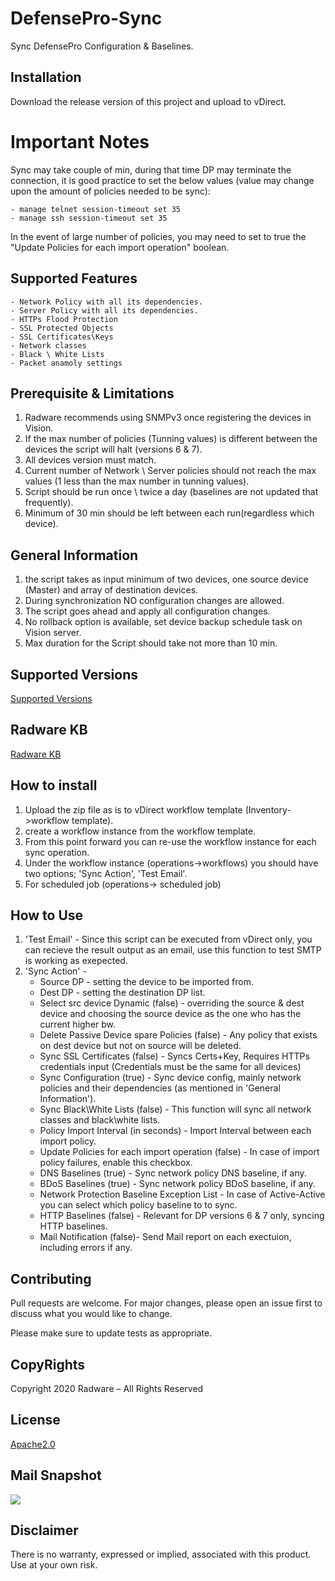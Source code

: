 # DefensePro-Sync

Sync DefensePro Configuration & Baselines.

## Installation

Download the release version of this project and upload to vDirect.

# Important Notes
Sync may take couple of min, during that time DP may terminate the connection, it is good practice to set the below 
values (value may change upon the amount of policies needed to be sync):
    
    - manage telnet session-timeout set 35
    - manage ssh session-timeout set 35

In the event of large number of policies, you may need to set to true the "Update Policies for each import operation" boolean.

## Supported Features

	- Network Policy with all its dependencies.
	- Server Policy with all its dependencies.
	- HTTPs Flood Protection
	- SSL Protected Objects
	- SSL Certificates\Keys
	- Network classes
	- Black \ White Lists
	- Packet anamoly settings

## Prerequisite & Limitations

1. Radware recommends using SNMPv3 once registering the devices in Vision.
2. If the max number of policies (Tunning values) is different between the devices the script will halt (versions 6 & 7).
3. All devices version must match.
4. Current number of Network \ Server policies should not reach the max values (1 less than the max number in tunning values).
5. Script should be run once \ twice a day (baselines are not updated that frequently).
6. Minimum of 30 min should be left between each run(regardless which device).

## General Information

1. the script takes as input minimum of two devices, one source device (Master) and array of destination devices.
2. During synchronization NO configuration changes are allowed.
3. The script goes ahead and apply all configuration changes.
4. No rollback option is available, set device backup schedule task on Vision server.
5. Max duration for the Script should take not more than 10 min.

## Supported Versions
[Supported Versions](https://support.radware.com/app/answers/answer_view/a_id/1036305/loc/en_US)

## Radware KB
[Radware KB](https://support.radware.com/app/answers/answer_view/a_id/1033631/loc/en_US)

## How to install

1. Upload the zip file as is to vDirect workflow template (Inventory->workflow template).
2. create a workflow instance from the workflow template.
3. From this point forward you can re-use the workflow instance for each sync operation.
4. Under the workflow instance (operations->workflows) you should have two options; 'Sync Action', 'Test Email'.
5. For scheduled job (operations-> scheduled job)

## How to Use
1. 'Test Email' - Since this script can be executed from vDirect only, you can recieve the result output as an email, use this function
	to test SMTP is working as exepected.
2. 'Sync Action' - 
	* Source DP - setting the device to be imported from.
	* Dest DP - setting the destination DP list.
    * Select src device Dynamic (false) - overriding the source & dest device and choosing the source device as the one who has the current higher bw.
	* Delete Passive Device spare Policies (false) - Any policy that exists on dest device but not on source will be deleted.
	* Sync SSL Certificates (false) - Syncs Certs+Key, Requires HTTPs credentials input (Credentials must be the same for all devices)
	* Sync Configuration (true) - Sync device config, mainly network policies and their dependencies (as mentioned in 'General Information').
	* Sync Black\White Lists (false) - This function will sync all network classes and black\white lists.
	* Policy Import Interval (in seconds) - Import Interval between each import policy.
 	* Update Policies for each import operation (false) - In case of import policy failures, enable this checkbox.
	* DNS Baselines (true) - Sync network policy DNS baseline, if any.
	* BDoS Baselines (true) - Sync network policy BDoS baseline, if any.
	* Network Protection Baseline Exception List - In case of Active-Active you can select which policy baseline to to sync.
	* HTTP Baselines (false) - Relevant for DP versions 6 & 7 only, syncing HTTP baselines.
	* Mail Notification (false)- Send Mail report on each exectuion, including errors if any.

## Contributing
Pull requests are welcome. For major changes, please open an issue first to discuss what you would like to change.

Please make sure to update tests as appropriate.

## CopyRights
Copyright 2020 Radware – All Rights Reserved

## License
[Apache2.0](https://choosealicense.com/licenses/apache-2.0/)

## Mail Snapshot
![](https://i.imgur.com/gCW3gzx.png)

## Disclaimer
There is no warranty, expressed or implied, associated with this product.
Use at your own risk.
